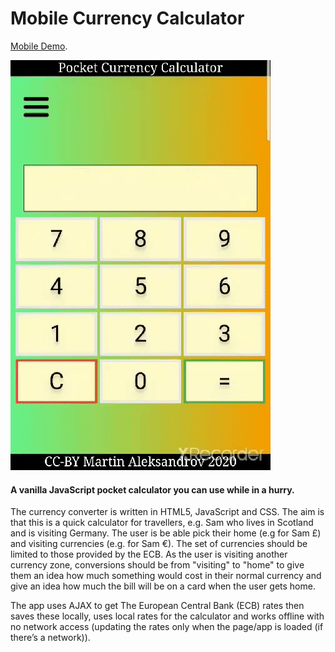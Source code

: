 # Mobile Currency Calculator

[Mobile Demo](https://devweb2019.cis.strath.ac.uk/~kwb17166/mad/first/index.html).

![Demo](cal.gif)

#### A vanilla JavaScript pocket calculator you can use while in a hurry.

The currency converter is written in HTML5, JavaScript and CSS. The aim is that this is a quick calculator for travellers, e.g. Sam who lives in Scotland and is visiting Germany. The user is be able pick their home (e.g for Sam £) and visiting currencies (e.g. for Sam €). The set of currencies should be limited to those provided by the ECB. As the user is visiting another currency zone, conversions should be from "visiting" to "home" to give them an idea how much something would cost in their normal currency and give an idea how much the bill will be on a card when the user gets home.

The app uses AJAX to get The European Central Bank (ECB) rates then saves these locally, uses local rates for the calculator and works offline with no network access (updating the rates only when the page/app is loaded (if there’s a network)).
